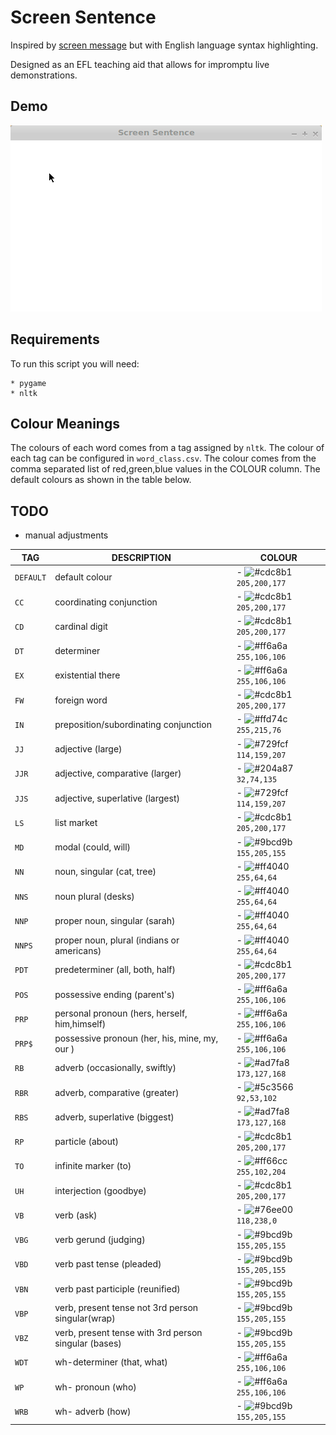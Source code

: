 # Screen Sentence

Inspired by [screen message](https://screenmessage.com/) but with English
language syntax highlighting.

Designed as an EFL teaching aid that allows for impromptu live demonstrations.

## Demo

![demo.gif](https://github.com/williamholland/screen-sentence/blob/master/img/demo.gif)

## Requirements

To run this script you will need:

    * pygame
    * nltk

## Colour Meanings

The colours of each word comes from a tag assigned by `nltk`. The colour of
each tag can be configured in `word_class.csv`. The colour comes from the comma
separated list of red,green,blue values in the COLOUR column. The default
colours as shown in the table below.

## TODO

* manual adjustments


| TAG | DESCRIPTION | COLOUR |
| --- | ----------- | ------ |
| `DEFAULT` | default colour | - ![#cdc8b1](https://placehold.it/15/cdc8b1/000000?text=+) `205,200,177` |
| `CC` | coordinating conjunction | - ![#cdc8b1](https://placehold.it/15/cdc8b1/000000?text=+) `205,200,177` |
| `CD` | cardinal digit | - ![#cdc8b1](https://placehold.it/15/cdc8b1/000000?text=+) `205,200,177` |
| `DT` | determiner | - ![#ff6a6a](https://placehold.it/15/ff6a6a/000000?text=+) `255,106,106` |
| `EX` | existential there | - ![#ff6a6a](https://placehold.it/15/ff6a6a/000000?text=+) `255,106,106` |
| `FW` | foreign word | - ![#cdc8b1](https://placehold.it/15/cdc8b1/000000?text=+) `205,200,177` |
| `IN` | preposition/subordinating conjunction | - ![#ffd74c](https://placehold.it/15/ffd74c/000000?text=+) `255,215,76` |
| `JJ` | adjective (large) | - ![#729fcf](https://placehold.it/15/729fcf/000000?text=+) `114,159,207` |
| `JJR` | adjective, comparative (larger) | - ![#204a87](https://placehold.it/15/204a87/000000?text=+) `32,74,135` |
| `JJS` | adjective, superlative (largest) | - ![#729fcf](https://placehold.it/15/729fcf/000000?text=+) `114,159,207` |
| `LS` | list market | - ![#cdc8b1](https://placehold.it/15/cdc8b1/000000?text=+) `205,200,177` |
| `MD` | modal (could, will) | - ![#9bcd9b](https://placehold.it/15/9bcd9b/000000?text=+) `155,205,155` |
| `NN` | noun, singular (cat, tree) | - ![#ff4040](https://placehold.it/15/ff4040/000000?text=+) `255,64,64` |
| `NNS` | noun plural (desks) | - ![#ff4040](https://placehold.it/15/ff4040/000000?text=+) `255,64,64` |
| `NNP` | proper noun, singular (sarah) | - ![#ff4040](https://placehold.it/15/ff4040/000000?text=+) `255,64,64` |
| `NNPS` | proper noun, plural (indians or americans) | - ![#ff4040](https://placehold.it/15/ff4040/000000?text=+) `255,64,64` |
| `PDT` | predeterminer (all, both, half) | - ![#cdc8b1](https://placehold.it/15/cdc8b1/000000?text=+) `205,200,177` |
| `POS` | possessive ending (parent's) | - ![#ff6a6a](https://placehold.it/15/ff6a6a/000000?text=+) `255,106,106` |
| `PRP` | personal pronoun (hers, herself, him,himself) | - ![#ff6a6a](https://placehold.it/15/ff6a6a/000000?text=+) `255,106,106` |
| `PRP$` | possessive pronoun (her, his, mine, my, our ) | - ![#ff6a6a](https://placehold.it/15/ff6a6a/000000?text=+) `255,106,106` |
| `RB` | adverb (occasionally, swiftly) | - ![#ad7fa8](https://placehold.it/15/ad7fa8/000000?text=+) `173,127,168` |
| `RBR` | adverb, comparative (greater) | - ![#5c3566](https://placehold.it/15/5c3566/000000?text=+) `92,53,102` |
| `RBS` | adverb, superlative (biggest) | - ![#ad7fa8](https://placehold.it/15/ad7fa8/000000?text=+) `173,127,168` |
| `RP` | particle (about) | - ![#cdc8b1](https://placehold.it/15/cdc8b1/000000?text=+) `205,200,177` |
| `TO` | infinite marker (to) | - ![#ff66cc](https://placehold.it/15/ff66cc/000000?text=+) `255,102,204` |
| `UH` | interjection (goodbye) | - ![#cdc8b1](https://placehold.it/15/cdc8b1/000000?text=+) `205,200,177` |
| `VB` | verb (ask) | - ![#76ee00](https://placehold.it/15/76ee00/000000?text=+) `118,238,0` |
| `VBG` | verb gerund (judging) | - ![#9bcd9b](https://placehold.it/15/9bcd9b/000000?text=+) `155,205,155` |
| `VBD` | verb past tense (pleaded) | - ![#9bcd9b](https://placehold.it/15/9bcd9b/000000?text=+) `155,205,155` |
| `VBN` | verb past participle (reunified) | - ![#9bcd9b](https://placehold.it/15/9bcd9b/000000?text=+) `155,205,155` |
| `VBP` | verb, present tense not 3rd person singular(wrap) | - ![#9bcd9b](https://placehold.it/15/9bcd9b/000000?text=+) `155,205,155` |
| `VBZ` | verb, present tense with 3rd person singular (bases) | - ![#9bcd9b](https://placehold.it/15/9bcd9b/000000?text=+) `155,205,155` |
| `WDT` | wh-determiner (that, what) | - ![#ff6a6a](https://placehold.it/15/ff6a6a/000000?text=+) `255,106,106` |
| `WP` | wh- pronoun (who) | - ![#ff6a6a](https://placehold.it/15/ff6a6a/000000?text=+) `255,106,106` |
| `WRB` | wh- adverb (how)  | - ![#9bcd9b](https://placehold.it/15/9bcd9b/000000?text=+) `155,205,155` |

